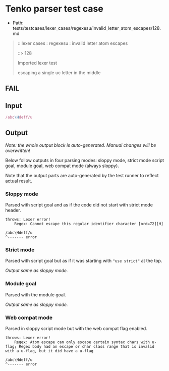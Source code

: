 # Tenko parser test case

- Path: tests/testcases/lexer_cases/regexesu/invalid_letter_atom_escapes/128.md

> :: lexer cases : regexesu : invalid letter atom escapes
>
> ::> 128
>
> Imported lexer test
>
> escaping a single uc letter in the middle

## FAIL

## Input

`````js
/abc\Hdeff/u
`````

## Output

_Note: the whole output block is auto-generated. Manual changes will be overwritten!_

Below follow outputs in four parsing modes: sloppy mode, strict mode script goal, module goal, web compat mode (always sloppy).

Note that the output parts are auto-generated by the test runner to reflect actual result.

### Sloppy mode

Parsed with script goal and as if the code did not start with strict mode header.

`````
throws: Lexer error!
    Regex: Cannot escape this regular identifier character [ord=72][H]

/abc\Hdeff/u
^------- error
`````

### Strict mode

Parsed with script goal but as if it was starting with `"use strict"` at the top.

_Output same as sloppy mode._

### Module goal

Parsed with the module goal.

_Output same as sloppy mode._

### Web compat mode

Parsed in sloppy script mode but with the web compat flag enabled.

`````
throws: Lexer error!
    Regex: Atom escape can only escape certain syntax chars with u-flag; Regex body had an escape or char class range that is invalid with a u-flag, but it did have a u-flag

/abc\Hdeff/u
^------- error
`````

